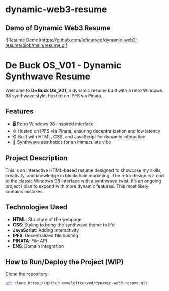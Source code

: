 # dynamic-web3-resume

## Demo of Dynamic Web3 Resume

![Resume Demo](https://github.com/leftcurved/dynamic-web3-resume/blob/main/resume.gif

# De Buck OS_V01 - Dynamic Synthwave Resume

Welcome to **De Buck OS_V01**, a dynamic resume built with a retro Windows 98 synthwave style, hosted on IPFS via Pinata.

## Features
- 🖥 Retro Windows 98-inspired interface
- 🌐 Hosted on IPFS via Pinata, ensuring decentralization and low latency
- ⚙️ Built with HTML, CSS, and JavaScript for dynamic interaction
- 🎨 Synthwave aesthetics for an immaculate vibe 

## Project Description
This is an interactive HTML-based resume designed to showcase my skills, creativity, and knowledge in blockchain marketing. The retro design is a nod to the classic Windows 98 interface with a synthwave twist. It’s an ongoing project I plan to expand with more dynamic features. This most likely contains mistakes.

## Technologies Used
- **HTML**: Structure of the webpage
- **CSS**: Styling to bring the synthwave theme to life
- **JavaScript**: Adding interactivity
- **IPFS**: Decentralized file hosting
- **PINATA**: File API
- **ENS**: Domain integration

## How to Run/Deploy the Project (WIP)

Clone the repository:
   ```bash
   git clone https://github.com/leftcurved/dynamic-web3-resume.git
